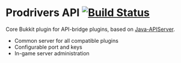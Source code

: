 # Prodrivers API [![Build Status](https://travis-ci.org/horgeon/Bukkit-ProdriversAPI.svg?branch=master)](https://travis-ci.org/horgeon/Bukkit-ProdriversAPI)

Core Bukkit plugin for API-bridge plugins, based on [Java-APIServer](https://github.com/horgeon/Java-APIServer/).

 - Common server for all compatible plugins
 - Configurable port and keys
 - In-game server administration
